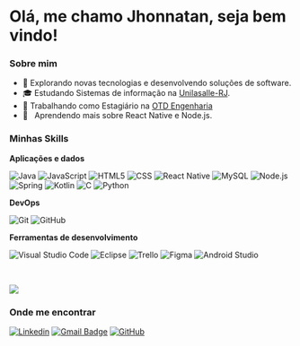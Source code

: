 <h1> Olá, me chamo Jhonnatan, seja bem vindo!</h1>

<h3>Sobre mim</h3>

- 🤔 Explorando novas tecnologias e desenvolvendo soluções de software.
- 🎓 Estudando Sistemas de informação na <a href=https://www.unilasalle.edu.br/vestibular/rj/curso/graduacao-em-sistemas-da-informacao-2>Unilasalle-RJ</a>.
- 💼 Trabalhando como Estagiário na <a href=https://otdengenharia.com/>OTD Engenharia</a>
- 🌱 &nbsp; Aprendendo mais sobre React Native e Node.js.

<h3>Minhas Skills</h3>

**Aplicações e dados**

![Java](https://img.shields.io/badge/Java-ED8B00?style=for-the-badge&logo=openjdk&logoColor=white)
![JavaScript](https://img.shields.io/badge/JavaScript-323330?style=for-the-badge&logo=javascript&logoColor=F7DF1E)
![HTML5](https://img.shields.io/badge/HTML5-E34F26?style=for-the-badge&logo=html5&logoColor=white)
![CSS](https://img.shields.io/badge/CSS3-1572B6?style=for-the-badge&logo=css3&logoColor=white)
![React Native](https://img.shields.io/badge/React_Native-20232A?style=for-the-badge&logo=react&logoColor=61DAFB)
![MySQL](https://img.shields.io/badge/MySQL-005C84?style=for-the-badge&logo=mysql&logoColor=white)
![Node.js](https://img.shields.io/badge/Node.js-43853D?style=for-the-badge&logo=node.js&logoColor=white)
![Spring](https://img.shields.io/badge/Spring-6DB33F?style=for-the-badge&logo=spring&logoColor=white)
![Kotlin](https://img.shields.io/badge/Kotlin-0095D5?&style=for-the-badge&logo=kotlin&logoColor=white)
![C](https://img.shields.io/badge/C-00599C?style=for-the-badge&logo=c&logoColor=white)
![Python](https://img.shields.io/badge/Python-14354C?style=for-the-badge&logo=python&logoColor=white)

**DevOps**

![Git](https://img.shields.io/badge/GIT-E44C30?style=for-the-badge&logo=git&logoColor=white)
![GitHub](https://img.shields.io/badge/GitHub-100000?style=for-the-badge&logo=github&logoColor=white)

**Ferramentas de desenvolvimento**

![Visual Studio Code](https://img.shields.io/badge/Visual_Studio-5C2D91?style=for-the-badge&logo=visual%20studio&logoColor=white)
![Eclipse](https://img.shields.io/badge/Eclipse-2C2255?style=for-the-badge&logo=eclipse&logoColor=white)
![Trello](https://img.shields.io/badge/Trello-0052CC?style=for-the-badge&logo=trello&logoColor=white)
![Figma](https://img.shields.io/badge/Figma-F24E1E?style=for-the-badge&logo=figma&logoColor=white)
![Android Studio](https://img.shields.io/badge/Android_Studio-3DDC84?style=for-the-badge&logo=android-studio&logoColor=white)

<br/>

![](https://github-readme-stats.vercel.app/api/top-langs/?username=JhonnatanReishoffer&theme=blue-green)

<h3>Onde me encontrar</h3>

[![Linkedin](https://img.shields.io/badge/-JhonnatanReishoffer-blue?style=flat-square&logo=Linkedin&logoColor=white&link=https://www.linkedin.com/in/jhonnatan-rodrigues-reishoffer-muniz)](https://www.linkedin.com/in/jhonnatan-rodrigues-reishoffer-muniz)
[![Gmail Badge](https://img.shields.io/badge/-jhonnatan.muniz@soulasalle.com.br-006bed?style=flat-square&logo=Gmail&logoColor=white&link=mailto:jhonnatan.muniz@soulasalle.com.br)](mailto:jhonnatan.muniz@soulasalle.com.br)
[![GitHub](https://img.shields.io/github/followers/JhonnatanReishoffer?label=follow&style=social)](https://github.com/JhonnatanReishoffer)


